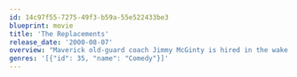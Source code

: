 ```yaml
---
id: 14c97f55-7275-49f3-b59a-55e522433be3
blueprint: movie
title: 'The Replacements'
release_date: '2000-08-07'
overview: "Maverick old-guard coach Jimmy McGinty is hired in the wake of a players' strike to help the Washington Sentinels advance to the playoffs. But that impossible dream hinges on whether his replacements can hunker down and do the job. So, McGinty dusts off his secret dossier of ex-players who never got a chance (or screwed up the one they were given) and knits together a bad-dream team of guys who just may give the Sentinels their title shot."
genres: '[{"id": 35, "name": "Comedy"}]'
---
```

